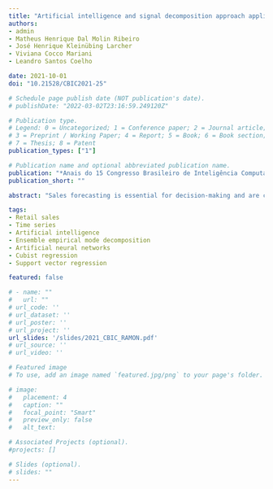 ```yaml
---
title: "Artificial intelligence and signal decomposition approach applied to retail sales forecasting"
authors:
- admin
- Matheus Henrique Dal Molin Ribeiro
- José Henrique Kleinübing Larcher
- Viviana Cocco Mariani
- Leandro Santos Coelho

date: 2021-10-01
doi: "10.21528/CBIC2021-25"

# Schedule page publish date (NOT publication's date).
# publishDate: "2022-03-02T23:16:59.249120Z"

# Publication type.
# Legend: 0 = Uncategorized; 1 = Conference paper; 2 = Journal article;
# 3 = Preprint / Working Paper; 4 = Report; 5 = Book; 6 = Book section;
# 7 = Thesis; 8 = Patent
publication_types: ["1"]

# Publication name and optional abbreviated publication name.
publication: "*Anais do 15 Congresso Brasileiro de Inteligência Computacional*"
publication_short: ""

abstract: "Sales forecasting is essential for decision-making and are crucial in many areas of a firm, such as planning and scheduling, resource management, marketing, logistics, and supply chain. Due to the fluctuations in retail sales, prediction with high accuracy is a challenging task. In this context, this study proposes a framework that combines ensemble empirical mode decomposition (EEMD) based on artificial intelligence models to forecast the retail sales of a Rossmann Store, using a multi-step-ahead forecasting strategy, in the task of time series forecasting with one, seven, and fourteen-days-ahead. The forecasting models of the retail sales time series are Bayesian Regularization of Artificial Neural Networks, Cubist Regression, and Support Vector Regression. The performance of the proposed forecasting models were evaluated by using two performance metrics: mean absolute percentage error and root mean squared percentage error. The EEMD models outperform the single models in all forecasting horizons, with a performance improvement that ranges 1.30% - 76.25%. Indeed, EEMD models are efficient and accurate models for retail sales forecasting."

tags:
- Retail sales
- Time series
- Artificial intelligence
- Ensemble empirical mode decomposition
- Artificial neural networks
- Cubist regression
- Support vector regression

featured: false

# - name: ""
#   url: ""
# url_code: ''
# url_dataset: ''
# url_poster: ''
# url_project: ''
url_slides: '/slides/2021_CBIC_RAMON.pdf'
# url_source: ''
# url_video: ''

# Featured image
# To use, add an image named `featured.jpg/png` to your page's folder. 

# image:
#   placement: 4
#   caption: ""
#   focal_point: "Smart"
#   preview_only: false
#   alt_text: 

# Associated Projects (optional).
#projects: []

# Slides (optional).
# slides: ""
---
```


